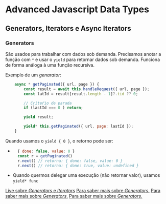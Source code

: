 # Advanced Javascript Data Types

## Generators, Iterators e Async Iterators

### Generators

São usados para trabalhar com dados sob demanda. Precisamos anotar a função com `*` e usar o `yield` para retornar dados sob demanda.
Funciona de forma análoga à uma função recursiva.

Exemplo de um _genarator_:

```javascript
    async * getPaginated({ url, page }) {
        const result = await this.handleRequest({ url, page });
        const latId = result[result.length - 1]?.tid ?? 0;

        // Criteŕio de parada
        if (lastId === 0 ) return;

        yield result;

        yield* this.getPaginated({ url, page: lastId });
    }
```

Quando usamos o `yield { 0 }`, o retorno pode ser:

* ```javascript
    { done: false, value: 0 }
    const r = getPaginated()
    r.next() // retorna: { done: false, value: 0 }
    r.next() // retorna: { done: true, value: undefined }
    ```
* Quando quermos delegar uma execução (não retornar valor), usamos `yield* func`

[Live sobre _Generators_ e _Iterators_](https://www.youtube.com/watch?v=w_UE-wTZPpM)
[Para saber mais sobre _Generators_.](https://javascript.info/generators)
[Para saber mais sobre _Generators_.](https://developer.mozilla.org/pt-BR/docs/Web/JavaScript/Reference/Statements/function*)
[Para saber mais sobre _Generators_.](https://developer.mozilla.org/pt-BR/docs/Web/JavaScript/Reference/Global_Objects/Generator)
